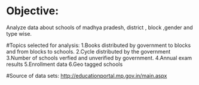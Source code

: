 # Objective:
  Analyze data about schools of madhya pradesh, district , block ,gender and type wise.
  
  
#Topics selected for analysis:
  1.Books distributed by government to blocks and from blocks to schools.
  2.Cycle distributed by the government
  3.Number of schools verfied and unverified by government.
  4.Annual exam results
  5.Enrollment data
  6.Geo tagged schools 
  
  
#Source of data sets:
   http://educationportal.mp.gov.in/main.aspx
